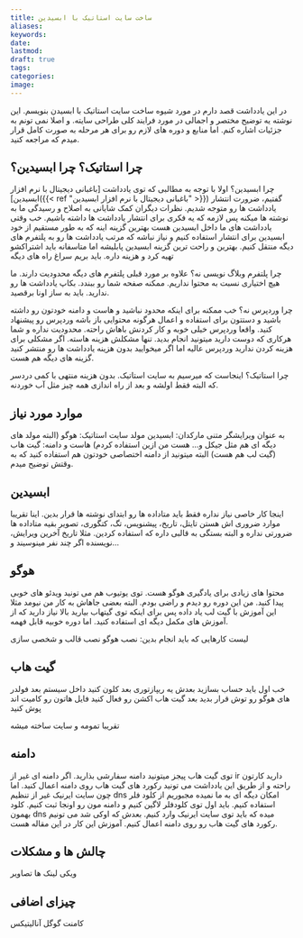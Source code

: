 ```yaml
---
title: ساخت سایت استاتیک با ابسیدین
aliases: 
keywords: 
date: 
lastmod: 
draft: true
tags: 
categories: 
image:
---
```



در این یادداشت قصد دارم در مورد شیوه ساخت سایت استاتیک با ابسیدن بنویسم.
این نوشته یه توضیح مختصر و اجمالی در مورد فرایند کلی طراحی سایته. و اصلا نمی تونم به جزئیات اشاره کنم. اما منابع و دوره های لازم رو برای هر مرحله به صورت کامل قرار میدم که مراجعه کنید.

## چرا استاتیک؟ چرا ابسیدین؟
چرا ابسیدین؟
اولا با توجه به مطالبی که توی یادداشت [باغبانی دیجیتال با نرم افزار ابسیدین]({{< ref "باغبانی دیجیتال با نرم افزار ابسیدین" >}}) گفتیم، ضرورت انتشار یادداشت ها رو متوجه شدیم. نظرات دیگران کمک شایانی به اصلاح و رسیدگی ما به نوشته ها میکنه پس لازمه که یه فکری برای انتشار یادداشت ها داشته باشیم. خب وقتی یادداشت های ما داخل ابسیدین هست بهترین گزینه اینه که به طور مستقیم از خود ابسیدین برای انتشار استفاده کنیم و نیاز نباشه که مرتب یادداشت ها رو به پلتفرم های دیگه منتقل کنیم. بهترین و راحت ترین گزینه ابسیدین پابلیشه اما متاسفانه باید اشتراکشو تهیه کرد و هزینه داره. باید بریم سراغ راه های دیگه

چرا پلتفرم وبلاگ نویسی نه؟
علاوه بر مورد قبلی پلتفرم های دیگه محدودیت دارند. ما هیچ اختیاری نسبت به محتوا نداریم. ممکنه صفحه شما رو ببندد. بکاپ یادداشت ها رو ندارید. باید به ساز اونا برقصید.

چرا وردپرس نه؟
خب ممکنه برای اینکه محدود نباشید و هاست و دامنه خودتون رو داشته باشید و دستتون برای استفاده و اعمال هرگونه محتوایی باز باشه وردپرس رو پیشنهاد کنید. واقعا وردپرس خیلی خوبه و کار کردنش باهاش راحته. محدودیت نداره و شما هرکاری که دوست دارید میتونید انجام بدید. تنها مشکلش هزینه هاسته. اگر مشکلی برای هزینه کردن ندارید وردپرس عالیه اما اگر میخوایید بدون هزینه یادداشت ها رو منتشر کنید گزینه های دیگه هم هست.

چرا استاتیک؟
اینجاست که میرسیم به سایت استاتیک. بدون هزینه منتهی با کمی دردسر که البته فقط اولشه و بعد از راه اندازی همه چیز مثل آب خوردنه.


## موارد مورد نیاز
به عنوان ویرایشگر متنی مارکدان: ابسیدین
مولد سایت استاتیک: هوگو (البته مولد های دیگه ای هم مثل جیکل و... هست من ازین استفاده کردم)
هاست و دامنه: گیت هاب (گیت لب هم هست)
البته میتونید از دامنه اختصاصی خودتون هم استفاده کنید که به وقتش توضیح میدم.

## ابسیدین
اینجا کار خاصی نیاز نداره فقط باید متاداده ها رو ابتدای نوشته ها قرار بدین. اینا تقریبا موارد ضروری اش هستن
تایتل، تاریخ، پیشنویس، تگ، کتگوری، تصویر
بقیه متاداده ها ضرورتی نداره و البته بستگی به قالبی داره که استفاده کردین. مثلا تاریخ آخرین ویرایش، نویسنده اگر چند نفر مینوسیند و...

## هوگو
محتوا های زیادی برای یادگیری هوگو هست. توی یوتیوب هم می تونید ویدئو های خوبی پیدا کنید. من این دوره رو دیدم و راضی بودم. البته بعضی جاهاش به کار من نیومد مثلا این آموزش با گیت لب یاد داده پس برای اینکه توی گیتهاب بیارید بالا نیاز دارید که از آموزش های مکمل دیگه ای استفاده کنید. اما دوره خوبیه قابل فهمه.

لیست کارهایی که باید انجام بدین:
نصب هوگو
نصب قالب و شخصی سازی

## گیت هاب
خب اول باید حساب بسازید
بعدش یه ریپازتوری
بعد کلون کنید داخل سیستم
بعد فولدر های هوگو رو توش قرار بدید
بعد گیت هاب اکشن رو فعال کنید
فایل هاتون رو کامیت اند پوش کنید

تقریبا تمومه و سایت ساخته میشه

## دامنه
توی گیت هاب پیجز میتونید دامنه سفارشی بذارید. اگر دامنه ای غیر از ir دارید کارتون راحته و از طریق این یادداشت می تونید رکورد های گیت هاب روی دامنه اعمال کنید. اما چون سایت ایرنیک غیر از تنظیم dns امکان دیگه ای به ما نمیده مجبوریم از کلود فلر استفاده کنیم. باید اول توی کلودفلر لاگین کنیم و دامنه مون رو اونجا ثبت کنیم. کلود بهمون dns میده که باید توی سایت ایرنیک وارد کنیم. بعدش که اوکی شد می تونیم رکورد های گیت هاب رو روی دامنه اعمال کنیم. آموزش این کار در این مقاله هست.



## چالش ها و مشکلات
ویکی لینک ها
تصاویر

## چیزای اضافی
کامنت
گوگل آنالیتیکس